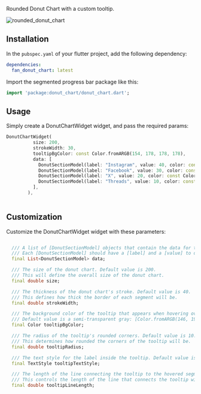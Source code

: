 Rounded Donut Chart with a custom tooltip.

![rounded_donut_chart](https://github.com/user-attachments/assets/bfd351db-658d-495d-ae06-88c936193ae5)


## Installation

In the `pubspec.yaml` of your flutter project, add the following dependency:

```yaml
dependencies:
  fan_donut_chart: latest
```

Import the segmented progress bar package like this:

```dart
import 'package:donut_chart/donut_chart.dart';
```

## Usage

Simply create a DonutChartWidget widget, and pass the required params:

```dart
DonutChartWidget(
          size: 200,
          strokeWidth: 30,
          tooltipBgColor: const Color.fromARGB(154, 178, 178, 178),
          data: [
            DonutSectionModel(label: "Instagram", value: 40, color: const Color(0xFFcd2e64)),
            DonutSectionModel(label: "Facebook", value: 30, color: const Color(0xFF4453b3)),
            DonutSectionModel(label: "X", value: 20, color: const Color(0xFF5aa9f2)),
            DonutSectionModel(label: "Threads", value: 10, color: const Color(0xFFe35655)),
          ],
        ),
          
```

## Customization

Customize the DonutChartWidget widget with these parameters:

```dart

  /// A list of [DonutSectionModel] objects that contain the data for the donut chart.
  /// Each [DonutSectionModel] should have a [label] and a [value] to define the chart's segments.
  final List<DonutSectionModel> data;

  /// The size of the donut chart. Default value is 200.
  /// This will define the overall size of the donut chart.
  final double size;

  /// The thickness of the donut chart's stroke. Default value is 40.
  /// This defines how thick the border of each segment will be.
  final double strokeWidth;

  /// The background color of the tooltip that appears when hovering over a segment.
  /// Default value is a semi-transparent gray: [Color.fromARGB(146, 199, 199, 199)].
  final Color tooltipBgColor;

  /// The radius of the tooltip's rounded corners. Default value is 10.
  /// This determines how rounded the corners of the tooltip will be.
  final double tooltipRadius;

  /// The text style for the label inside the tooltip. Default value is [TextStyle(color: Colors.black, fontSize: 18)].
  final TextStyle tooltipTextStyle;

  /// The length of the line connecting the tooltip to the hovered segment. Default value is 40.
  /// This controls the length of the line that connects the tooltip with the respective chart segment.
  final double tooltipLineLength;
```
